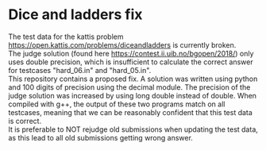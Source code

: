 # Dice and ladders fix
The test data for the kattis problem https://open.kattis.com/problems/diceandladders is currently broken. <br/>
The judge solution (found here https://contest.ii.uib.no/bgopen/2018/) only uses double precision, which is insufficient to calculate the correct answer for testcases "hard_06.in" and "hard_05.in". <br/>
This repository contains a proposed fix. A solution was written using python and 100 digits of precision using the decimal module. The precision of the judge solution was increased by using long double instead of double. When compiled with g++, the output of these two programs match on all testcases, meaning that we can be reasonably confident that this test data is correct. <br/>
It is preferable to NOT rejudge old submissions when updating the test data, as this lead to all old submissions getting wrong answer. 